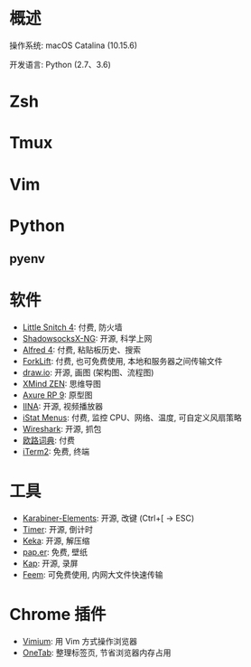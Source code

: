 # 概述

操作系统: macOS Catalina (10.15.6)

开发语言: Python (2.7、3.6)


# Zsh


# Tmux


# Vim


# Python
## pyenv


# 软件

- [Little Snitch 4](https://www.obdev.at/products/littlesnitch/index.html): 付费, 防火墙
- [ShadowsocksX-NG](https://github.com/shadowsocks/ShadowsocksX-NG/releases): 开源, 科学上网
- [Alfred 4](https://www.alfredapp.com/): 付费, 粘贴板历史、搜索
- [ForkLift](https://binarynights.com/): 付费, 也可免费使用, 本地和服务器之间传输文件
- [draw.io](https://github.com/jgraph/drawio): 开源, 画图 (架构图、流程图)
- [XMind ZEN](https://www.xmind.net/xmind2020/): 思维导图
- [Axure RP 9](https://www.axure.com/): 原型图
- [IINA](https://github.com/iina/iina): 开源, 视频播放器
- [iStat Menus](https://bjango.com/mac/istatmenus/): 付费, 监控 CPU、网络、温度, 可自定义风扇策略
- [Wireshark](https://github.com/wireshark/wireshark): 开源, 抓包
- [欧路词典](https://www.eudic.net/v4/en/app/eudic): 付费
- [iTerm2](https://www.iterm2.com/): 免费, 终端


# 工具

- [Karabiner-Elements](https://karabiner-elements.pqrs.org/): 开源, 改键 (Ctrl+[ -> ESC)
- [Timer](https://github.com/michaelvillar/timer-app): 开源, 倒计时
- [Keka](https://github.com/aonez/Keka): 开源, 解压缩
- [pap.er](https://paper.meiyuan.in/): 免费, 壁纸
- [Kap](https://github.com/wulkano/Kap): 开源, 录屏
- [Feem](https://feem.io/): 可免费使用, 内网大文件快速传输


# Chrome 插件

- [Vimium](https://chrome.google.com/webstore/detail/vimium/dbepggeogbaibhgnhhndojpepiihcmeb?hl=zh-CN): 用 Vim 方式操作浏览器
- [OneTab](https://chrome.google.com/webstore/detail/onetab/chphlpgkkbolifaimnlloiipkdnihall?hl=zh-CN): 整理标签页, 节省浏览器内存占用
